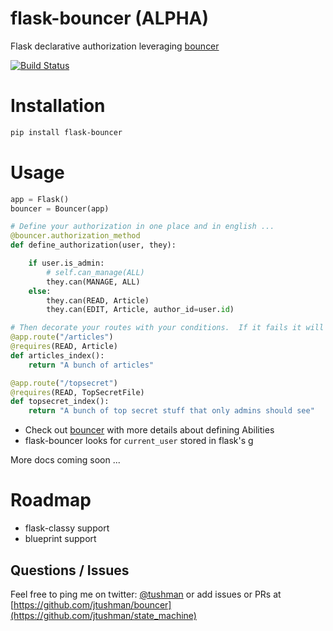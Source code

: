 flask-bouncer (ALPHA)
=============

Flask declarative authorization leveraging [bouncer](https://github.com/jtushman/bouncer)

[![Build Status](https://travis-ci.org/jtushman/flask-bouncer.svg?branch=master)](https://travis-ci.org/jtushman/flask-bouncer)

# Installation

```bash
pip install flask-bouncer
```

# Usage

```python
app = Flask()
bouncer = Bouncer(app)

# Define your authorization in one place and in english ...
@bouncer.authorization_method
def define_authorization(user, they):

    if user.is_admin:
        # self.can_manage(ALL)
        they.can(MANAGE, ALL)
    else:
        they.can(READ, Article)
        they.can(EDIT, Article, author_id=user.id)

# Then decorate your routes with your conditions.  If it fails it will throw a 401
@app.route("/articles")
@requires(READ, Article)
def articles_index():
    return "A bunch of articles"

@app.route("/topsecret")
@requires(READ, TopSecretFile)
def topsecret_index():
    return "A bunch of top secret stuff that only admins should see"
```

* Check out [bouncer](https://github.com/jtushman/bouncer) with more details about defining Abilities
* flask-bouncer looks for `current_user` stored in flask's [g](http://flask.pocoo.org/docs/api/#flask.g)

More docs coming soon ...

# Roadmap
* flask-classy support
* blueprint support

## Questions / Issues
Feel free to ping me on twitter: [@tushman](http://twitter.com/tushman) or add issues or PRs at [https://github.com/jtushman/bouncer](https://github.com/jtushman/state_machine)
